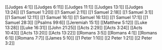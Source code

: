 [[Judges 4:1]]
[[Judges 6:11]]
[[Judges 11:1]]
[[Judges 13:1]]
[[Judges 13:24]]
[[1 Samuel 1:20]]
[[1 Samuel 2:11]]
[[1 Samuel 2:18]]
[[1 Samuel 3:1]]
[[1 Samuel 12:11]]
[[1 Samuel 16:1]]
[[1 Samuel 16:13]]
[[1 Samuel 17:1]]
[[1 Samuel 28:3]]
[[Psalms 99:6]]
[[Jeremiah 15:1]]
[[Matthew 5:12]]
[[Luke 13:28]]
[[Luke 16:31]]
[[John 21:25]]
[[Acts 2:29]]
[[Acts 3:24]]
[[Acts 10:43]]
[[Acts 13:20]]
[[Acts 13:22]]
[[Romans 3:5]]
[[Romans 4:1]]
[[Romans 6:1]]
[[Romans 7:7]]
[[James 5:10]]
[[1 Peter 1:10]]
[[2 Peter 1:21]]
[[2 Peter 3:2]]
